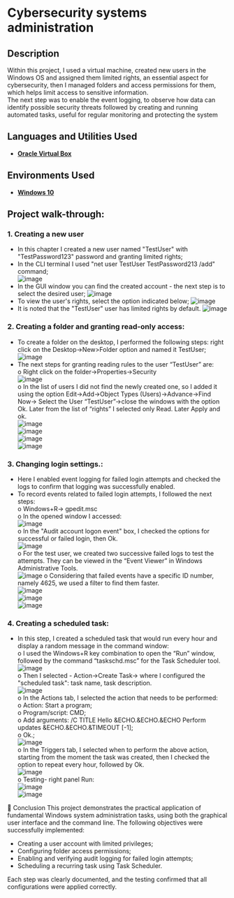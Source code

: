 <h1>Cybersecurity systems administration</h1>

<h2>Description</h2>
Within this project, I used a virtual machine, created new users in the Windows OS and assigned them limited rights, an essential aspect for cybersecurity, then I managed folders and access permissions for them, which helps limit access to sensitive information.<br />
The next step was to enable the event logging, to observe how data can identify possible security threats followed by creating and running automated tasks, useful for regular monitoring and protecting the system <br />

<h2>Languages and Utilities Used</h2>

- <b>[Oracle Virtual Box](https://www.virtualbox.org/)</b> 

<h2>Environments Used </h2>

- <b>[Windows 10](https://www.microsoft.com/en-us/software-download/windows10)</b> 

<h2>Project walk-through:</h2>

<p>
<b><h3>1. Creating a new user</h3></b>

- In this chapter I created a new user named "TestUser" with "TestPassword123" password and granting limited rights;<br/>
- In the CLI terminal I used "net user TestUser TestPassword213 /add" command;<br/>
  ![image](https://github.com/user-attachments/assets/9eaa5387-843c-4f2f-bbf2-010d4302d637)<br/>
- In the GUI window you can find the created account - the next step is to select the desired user;
![image](https://github.com/user-attachments/assets/e3ea352b-3b38-438d-870e-6a1d3593ac31)<br/>
- To view the user's rights, select the option indicated below;
![image](https://github.com/user-attachments/assets/845b49f0-a7e9-42f5-8f1e-25bff9500dd1)
- It is noted that the "TestUser" user has limited rights by default.
![image](https://github.com/user-attachments/assets/0597d39d-ca13-4224-ae26-4ec2f4070b37)

<b><h3>2. Creating a folder and granting read-only access:</h3></b>

- To create a folder on the desktop, I performed the following steps: right click on the Desktop->New>Folder option and named it TestUser;<br/>
![image](https://github.com/user-attachments/assets/0043d1d6-b2a6-4bbf-949a-06cc92522c73)
- The next steps for granting reading rules to the user “TestUser” are:<br/>
  o Right click on the folder->Properties->Security<br/>
  ![image](https://github.com/user-attachments/assets/3906d3a5-ca2e-4fd6-b6f9-386371a1bff2)<br/>
  o In the list of users I did not find the newly created one, so I added it using the option Edit->Add->Object Types (Users)->Advance->Find Now-> Select the User “TestUser”->close the windows with the option Ok. Later from the list of “rights” I selected only Read. Later Apply and ok.<br/>
  ![image](https://github.com/user-attachments/assets/e0c1c73b-6e7b-42e0-b8be-fae759f34dd5)<br/>
  ![image](https://github.com/user-attachments/assets/6a7576f6-d39b-451c-b679-e37668c785a5)<br/>
  ![image](https://github.com/user-attachments/assets/9b597720-632d-44ad-9304-83692fa956f0)<br/>
  ![image](https://github.com/user-attachments/assets/c8905d23-62cd-40ec-84be-98cf0a146b6f)<br/>
  
<b><h3>3. Changing login settings.:</h3></b>

- Here I enabled event logging for failed login attempts and checked the logs to confirm that logging was successfully enabled.<br/>
- To record events related to failed login attempts, I followed the next steps:</br>
    o Windows+R-> gpedit.msc</br>
    o In the opened window I accessed:<br />
    ![image](https://github.com/user-attachments/assets/55a9f2eb-22d1-491e-ad11-237859327cc5)</br>
    o In the "Audit account logon event" box, I checked the options for successful or failed login, then Ok.</br>
    ![image](https://github.com/user-attachments/assets/6bad2416-4a9d-4598-bde2-92f87b3f1597)</br>
    o For the test user, we created two successive failed logs to test the attempts. They can be viewed in the “Event Viewer” in Windows Administrative Tools.</br>
    ![image](https://github.com/user-attachments/assets/55109bd3-fa9e-4e0d-8b77-67f07deccfe6)
    o Considering that failed events have a specific ID number, namely 4625, we used a filter to find them faster.</br>
    ![image](https://github.com/user-attachments/assets/e8d07407-9e75-412c-8b27-9f3a71df9775)</br>
    ![image](https://github.com/user-attachments/assets/78abaac2-9010-4ab5-9944-28cbff789808)</br>
    ![image](https://github.com/user-attachments/assets/3c18147a-044e-4ab2-85c7-5f4227cdbbeb)</br>
    
<b><h3>4. Creating a scheduled task:</h3></b>

- In this step, I created a scheduled task that would run every hour and display a random message in the command window:</br>
  o I used the Windows+R key combination to open the “Run” window, followed by the command “taskschd.msc” for the Task Scheduler tool.
  ![image](https://github.com/user-attachments/assets/7f1b30db-c1d6-4914-80cb-5f1e92fd5199)</br>
  o Then I selected - Action->Create Task-> where I configured the "scheduled task": task name, task description.</br>
  ![image](https://github.com/user-attachments/assets/aea1b636-df4b-4f1c-bb1e-8ffccc73a3a1)</br>
  o In the Actions tab, I selected the action that needs to be performed:</br>
    o Action: Start a program;</br>
    o Program/script: CMD;</br>
    o Add arguments: /C TITLE Hello &ECHO.&ECHO.&ECHO Perform updates &ECHO.&ECHO.&TIMEOUT [-1];</br>
    o Ok.;</br>
![image](https://github.com/user-attachments/assets/9980d0ca-b2a1-4fff-aef2-0556aff8b90c)</br>
  o In the Triggers tab, I selected when to perform the above action, starting from the moment the task was created, then I checked the option to repeat every hour, followed by Ok.</br>
  ![image](https://github.com/user-attachments/assets/9f99b81a-5afd-43fc-8778-672a7e111a39)</br>
  o Testing- right panel Run:</br>
  ![image](https://github.com/user-attachments/assets/3ac9dd15-0856-45d9-ae51-26fa29190886)</br>
  ![image](https://github.com/user-attachments/assets/e61d755b-bea4-46de-957c-feed8c9407f5)</br>

📌 Conclusion
This project demonstrates the practical application of fundamental Windows system administration tasks, using both the graphical user interface and the command line. The following objectives were successfully implemented:

- Creating a user account with limited privileges;
- Configuring folder access permissions;
- Enabling and verifying audit logging for failed login attempts;
- Scheduling a recurring task using Task Scheduler.

Each step was clearly documented, and the testing confirmed that all configurations were applied correctly.



  

    





